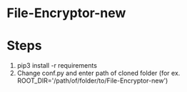 # File-Encryptor-new

# Steps
  1. pip3 install -r requirements
  2. Change conf.py and enter path of cloned folder (for ex. ROOT_DIR='/path/of/folder/to/File-Encryptor-new')
